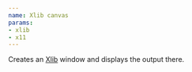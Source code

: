 ```yaml
---
name: Xlib canvas
params:
- xlib
- x11
---
```

Creates an <A HREF="http://en.wikipedia.org/wiki/Xlib">Xlib</A> window and displays the output there.
